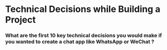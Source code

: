 # Technical Decisions while Building a Project 

### What are the first 10 key technical decisions you would make if you wanted to create a chat app like WhatsApp or WeChat ? 